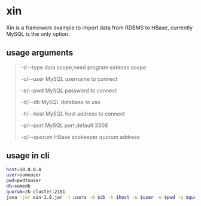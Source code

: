 # xin
Xin is a framework example to import data from RDBMS to HBase, currently MySQL is the only option.

## usage arguments

> -t/--type    data scope,need program extends scope
>
> -u/--user    MySQL username to connect
>
> -e/--pwd     MySQL password to connect
>
> -d/--db      MySQL database to use
>
> -h/--host    MySQL host address to connect
>
> -p/--port    MySQL port,default 3306
>
> -q/--quorum  HBase zookeeper quorum address

## usage in cli
```sh
host=10.0.0.4
user=someuser
pwd=pwdtouser
db=somedb
quorum=zk-cluster:2181
java -jar xin-1.0.jar -t users -d $db -h $host -u $user -e $pwd -q $quorum
```
